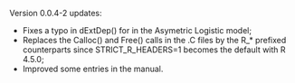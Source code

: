 Version 0.0.4-2 updates:

- Fixes a typo in dExtDep() for in the Asymetric Logistic model;
- Replaces the Calloc() and Free() calls in the .C files by the R_* prefixed counterparts since STRICT_R_HEADERS=1 becomes the default with R 4.5.0;
- Improved some entries in the manual. 
